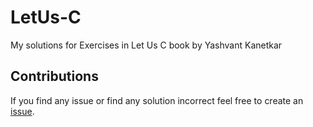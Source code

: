# LetUs-C
My solutions for Exercises in Let Us C book by Yashvant Kanetkar
## Contributions
If you find any issue or find any solution incorrect feel free to create an [issue](https://github.com/yashppawar/LetUs-C/issues).

